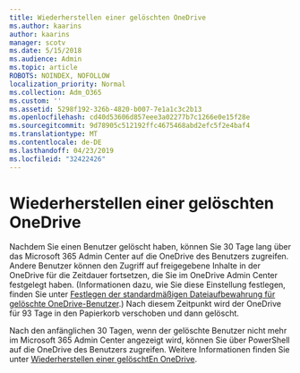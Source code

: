 ```yaml
---
title: Wiederherstellen einer gelöschten OneDrive
ms.author: kaarins
author: kaarins
manager: scotv
ms.date: 5/15/2018
ms.audience: Admin
ms.topic: article
ROBOTS: NOINDEX, NOFOLLOW
localization_priority: Normal
ms.collection: Adm_O365
ms.custom: ''
ms.assetid: 5298f192-326b-4820-b007-7e1a1c3c2b13
ms.openlocfilehash: cd40d53606d857eee3a02277b7c1266e0e15f28e
ms.sourcegitcommit: 9d78905c512192ffc4675468abd2efc5f2e4baf4
ms.translationtype: MT
ms.contentlocale: de-DE
ms.lasthandoff: 04/23/2019
ms.locfileid: "32422426"
---
```

# <a name="restore-a-deleted-onedrive"></a>Wiederherstellen einer gelöschten OneDrive

Nachdem Sie einen Benutzer gelöscht haben, können Sie 30 Tage lang über das Microsoft 365 Admin Center auf die OneDrive des Benutzers zugreifen. Andere Benutzer können den Zugriff auf freigegebene Inhalte in der OneDrive für die Zeitdauer fortsetzen, die Sie im OneDrive Admin Center festgelegt haben. (Informationen dazu, wie Sie diese Einstellung festlegen, finden Sie unter [Festlegen der standardmäßigen Dateiaufbewahrung für gelöschte OneDrive-Benutzer](https://go.microsoft.com/fwlink/?linkid=874267).) Nach diesem Zeitpunkt wird der OneDrive für 93 Tage in den Papierkorb verschoben und dann gelöscht.
  
Nach den anfänglichen 30 Tagen, wenn der gelöschte Benutzer nicht mehr im Microsoft 365 Admin Center angezeigt wird, können Sie über PowerShell auf die OneDrive des Benutzers zugreifen. Weitere Informationen finden Sie unter [Wiederherstellen einer gelöschtEn OneDrive](https://go.microsoft.com/fwlink/?linkid=874269).
  

